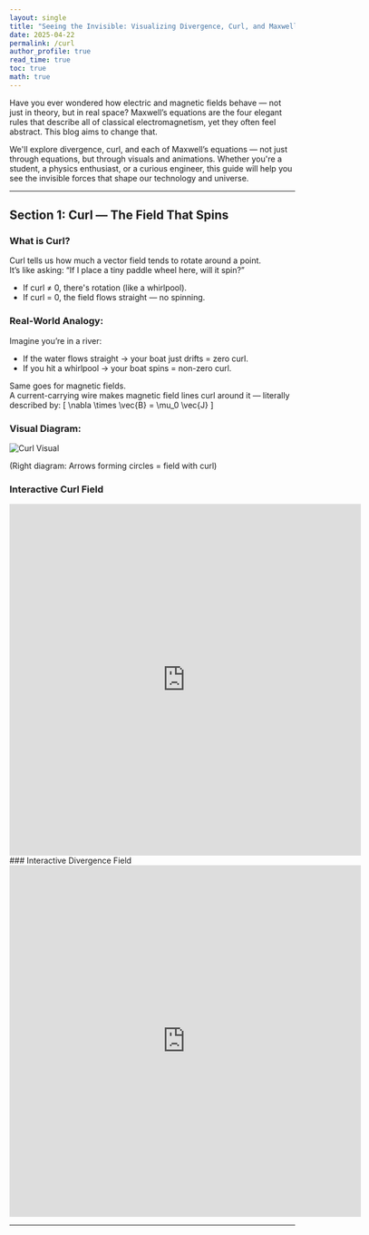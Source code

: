 ```yaml
---
layout: single
title: "Seeing the Invisible: Visualizing Divergence, Curl, and Maxwell’s Equations"
date: 2025-04-22
permalink: /curl
author_profile: true
read_time: true
toc: true
math: true  
---
```


Have you ever wondered how electric and magnetic fields behave — not just in theory, but in real space? Maxwell’s equations are the four elegant rules that describe all of classical electromagnetism, yet they often feel abstract. This blog aims to change that.

We'll explore divergence, curl, and each of Maxwell’s equations — not just through equations, but through visuals and animations. Whether you're a student, a physics enthusiast, or a curious engineer, this guide will help you see the invisible forces that shape our technology and universe.

---

## Section 1: Curl — The Field That Spins

### What is Curl?

Curl tells us how much a vector field tends to rotate around a point.  
It’s like asking: “If I place a tiny paddle wheel here, will it spin?”

- If curl ≠ 0, there's rotation (like a whirlpool).
- If curl = 0, the field flows straight — no spinning.

### Real-World Analogy:

Imagine you’re in a river:
- If the water flows straight → your boat just drifts = zero curl.
- If you hit a whirlpool → your boat spins = non-zero curl.

Same goes for magnetic fields.  
A current-carrying wire makes magnetic field lines curl around it — literally described by:
\[
\nabla \times \vec{B} = \mu_0 \vec{J}
\]

### Visual Diagram:

![Curl Visual](A_pair_of_mathematical_vector_field_diagrams_in_di.png)

(Right diagram: Arrows forming circles = field with curl)

### Interactive Curl Field

<iframe src="https://sahithya2003.github.io/RF_blog/assets/interactive_curl_field.html" width="620" height="620" style="border:none;"></iframe>
### Interactive Divergence Field
<iframe src="https://sahithya2003.github.io/RF_blog/assets/interactive_divergence_field.html" width="620" height="620" style="border:none;"></iframe>


---

